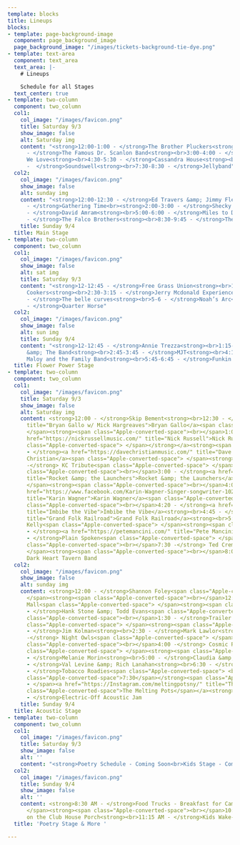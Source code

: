 ```yaml
---
template: blocks
title: Lineups
blocks:
- template: page-background-image
  component: page_background_image
  page_background_image: "/images/tickets-background-tie-dye.png"
- template: text-area
  component: text_area
  text_area: |-
    # Lineups

    Schedule for all Stages
  text_center: true
- template: two-column
  component: two_column
  col1:
    col_image: "/images/favicon.png"
    title: Saturday 9/3
    show_image: false
    alt: Saturday img
    content: "<strong>12:00-1:00 - </strong>The Brother Pluckers<strong><br>1:30-2:30
      - </strong>The Famous Dr. Scanlon Band<strong><br>3:00-4:00 - </strong>Albums
      We Love<strong><br>4:30-5:30 - </strong>Cassandra House<strong><br>6:00-7:00
      -  </strong>Soundswell<strong><br>7:30-8:30 - </strong>Jellyband"
  col2:
    col_image: "/images/favicon.png"
    show_image: false
    alt: sunday img
    content: "<strong>12:00-12:30 - </strong>Ed Travers &amp; Jimmy Flemming<strong><br>12:30-1:30
      - </strong>Gathering Time<br><strong>2:00-3:00 - </strong>Shecky &amp; the Twangtones<strong><br>3:30-4:30
      - </strong>David Amram<strong><br>5:00-6:00 - </strong>Miles to Dayton<strong><br>6:30-8:00
      - </strong>The Falco Brothers<strong><br>8:30-9:45 - </strong>The Electrix"
    title: Sunday 9/4
  title: Main Stage
- template: two-column
  component: two_column
  col1:
    col_image: "/images/favicon.png"
    show_image: false
    alt: sat img
    title: Saturday 9/3
    content: "<strong>12-12:45 - </strong>Free Grass Union<strong><br>1:15-2 - </strong>Pressure
      Cookers<strong><br>2:30-3:15 - </strong>Jerry Mcdonald Experience<strong><br>3:45-4:30
      - </strong>The belle curves<strong><br>5-6 - </strong>Noah’s Arc<strong><br>6:30-7:30
      - </strong>Quarter Horse"
  col2:
    col_image: "/images/favicon.png"
    show_image: false
    alt: sun img
    title: Sunday 9/4
    content: "<strong>12-12:45 - </strong>Annie Trezza<strong><br>1:15-2:15 - </strong>Ernie
      &amp; The Band<strong><br>2:45-3:45 - </strong>MJT<strong><br>4:15-5:15 - </strong>Chris
      Maloy and the Family Band<strong><br>5:45-6:45 - </strong>Funkin A’"
  title: Flower Power Stage
- template: two-column
  component: two_column
  col1:
    col_image: "/images/favicon.png"
    title: Saturday 9/3
    show_image: false
    alt: Saturday img
    content: <strong>12:00 - </strong>Skip Bement<strong><br>12:30 - </strong><a href="https://bryangallo.com/"
      title="Bryan Gallo w/ Mick Hargreaves">Bryan Gallo</a><span class="Apple-converted-space">
      </span><strong><span class="Apple-converted-space"><br></span>1:00 - </strong><a
      href="https://nickrussellmusic.com/" title="Nick Russell">Nick Russell<strong><span
      class="Apple-converted-space"> </span></strong></a><strong><span class="Apple-converted-space"><br></span>1:30
      - </strong><a href="https://davechristianmusic.com/" title="Dave Christian">Dave
      Christian</a><span class="Apple-converted-space"> </span><strong><span class="Apple-converted-space"><br></span>2:00
      -</strong> KC Tribute<span class="Apple-converted-space"> </span><strong><span
      class="Apple-converted-space"><br></span>3:00 - </strong><a href="http://fb.me/rocketandlaunchers"
      title="Rocket &amp; the Launchers">Rocket &amp; the Launchers</a><span class="Apple-converted-space">
      </span><strong><span class="Apple-converted-space"><br></span>4:00 - </strong><a
      href="https://www.facebook.com/Karin-Wagner-Singer-songwriter-102104062501325/"
      title="Karin Wagner">Karin Wagner</a><span class="Apple-converted-space"> </span><strong><span
      class="Apple-converted-space"><br></span>4:20 - </strong><a href="https://www.imbibethevibemusic.com/"
      title="Imbibe the Vibe">Imbibe the Vibe</a><strong><br>4:45 - </strong><a href="https://grandfolkrailroad.com/"
      title="Grand Folk Railroad">Grand Folk Railroad</a><strong><br>5:45 - </strong>Mike
      Kelly<span class="Apple-converted-space"> </span><strong><span class="Apple-converted-space"><br></span>6:15
      - </strong><a href="https://petemancini.com/" title="Pete Mancini">Pete Mancini</a><strong><br>6:45
      - </strong>Plain Spoken<span class="Apple-converted-space"> </span><strong><span
      class="Apple-converted-space"><br></span>7:30 -</strong> Ted Cremer<span class="Apple-converted-space">
      </span><strong><span class="Apple-converted-space"><br></span>8:00 -</strong>
      Dark Heart Tavern Band
  col2:
    col_image: "/images/favicon.png"
    show_image: false
    alt: sunday img
    content: <strong>12:00 - </strong>Shannon Foley<span class="Apple-converted-space">
      </span><strong><span class="Apple-converted-space"><br></span>12:30 - </strong>Steve
      Mall<span class="Apple-converted-space"> </span><strong><span class="Apple-converted-space"><br></span>1:00
      - </strong>Hank Stone &amp; Todd Evans<span class="Apple-converted-space"> </span><strong><span
      class="Apple-converted-space"><br></span>1:30 - </strong>Trailer Park Gigilos<span
      class="Apple-converted-space"> </span><strong><span class="Apple-converted-space"><br></span>2:00
      - </strong>Jim Kolman<strong><br>2:30 - </strong>Mark Lawlor<strong><br>3:00
      -</strong> Night Owls<span class="Apple-converted-space"> </span><strong><span
      class="Apple-converted-space"><br></span>4:00 -</strong> Cosmic Pioneers<span
      class="Apple-converted-space"> </span><strong><span class="Apple-converted-space"><br></span>4:30
      - </strong>Melanie Morin<strong><br>5:00 - </strong>Claudia &amp; Scott<strong><br>5:45
      - </strong>Val Levine &amp; Rich Lanahan<strong><br>6:30 - </strong>Tim Yerves<strong><br>7:00
      - </strong>Tobacco Roadies<span class="Apple-converted-space"> <br></span><strong><span
      class="Apple-converted-space">7:30</span></strong><span class="Apple-converted-space">
      - </span><a href="https://Instagram.com/meltingpotsny/" title="The Melting Pots"><span
      class="Apple-converted-space">The Melting Pots</span></a><strong><span class="Apple-converted-space"><br></span>8:00
      - </strong>Electric-Off Acoustic Jam
    title: Sunday 9/4
  title: Acoustic Stage
- template: two-column
  component: two_column
  col1:
    col_image: "/images/favicon.png"
    title: Saturday 9/3
    show_image: false
    alt: ''
    content: "<strong>Poetry Schedule - Coming Soon<br>Kids Stage - Coming Soon</strong>"
  col2:
    col_image: "/images/favicon.png"
    title: Sunday 9/4
    show_image: false
    alt: ''
    content: <strong>8:30 AM - </strong>Food Trucks - Breakfast for Campers<span class="Apple-converted-space">
      </span><strong><span class="Apple-converted-space"><br></span>10:00 AM - </strong>Yogo
      on the Club House Porch<strong><br>11:15 AM - </strong>Kids Wake-Up Parade
  title: 'Poetry Stage & More '

---
```

